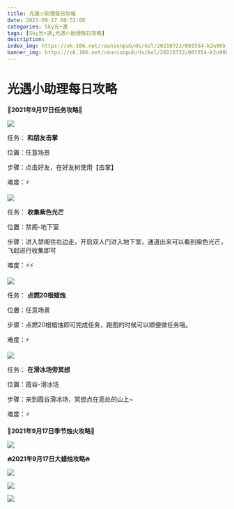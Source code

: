 ```yaml
---
title: 光遇小助理每日攻略
date: 2021-09-17 00:52:08
categories: Sky光•遇
tags: [Sky光•遇,光遇小助理每日攻略]
description: 
index_img: https://ok.166.net/reunionpub/ds/kol/20210722/001554-k2u90bj7ay.png?imageView&thumbnail=600x0&type=jpg
banner_img: https://ok.166.net/reunionpub/ds/kol/20210722/001554-k2u90bj7ay.png?imageView&thumbnail=600x0&type=jpg
---
```

# 光遇小助理每日攻略
  

**👑2021年9月17日任务攻略👑**

![](https://ok.166.net/reunionpub/ds/kol/20210917/004157-8e5m0wbo72.png)

任务： **和朋友击掌**

位置：任意场景

步骤：点击好友，在好友树使用【击掌】

难度：⚡

![](https://ok.166.net/reunionpub/ds/kol/20210917/004248-qfz5trswky.png)

任务： **收集紫色光芒**

位置：禁阁-地下室

步骤：进入禁阁往右边走，开启双人门进入地下室，通道出来可以看到紫色光芒，飞起进行收集即可

难度：⚡⚡

![](https://ok.166.net/reunionpub/ds/kol/20210917/004352-ly6bssp5og.png)

任务： **点燃20根蜡烛**

位置：任意场景

步骤：点燃20根蜡烛即可完成任务，跑图的时候可以顺便做任务哦。

难度：⚡

![](https://ok.166.net/reunionpub/ds/kol/20210917/004434-37sv6qcuyp.png)

任务： **在滑冰场旁冥想**

位置：霞谷-滑冰场

步骤：来到霞谷滑冰场，冥想点在高处的山上~

难度：⚡

 **🌹2021年9月17日季节烛火攻略🌹**

![](https://ok.166.net/reunionpub/ds/kol/20210917/003816-vsg0jb13l7.png)

  

 **🔥2021年9月17日大蜡烛攻略🔥**

![](https://ok.166.net/reunionpub/ds/kol/20210917/004055-dvg8j467qy.png)

![](https://ok.166.net/reunionpub/ds/kol/20210917/003947-ijykbc1emp.png)

![](https://ok.166.net/reunionpub/ds/kol/20210917/003849-d2jokh6i05.png)

  

